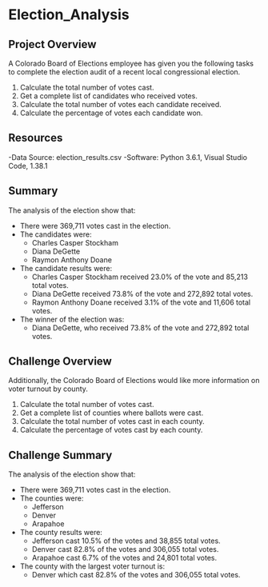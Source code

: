 # Election_Analysis

## Project Overview
A Colorado Board of Elections employee has given you the following tasks to complete the election audit of a recent local congressional election.

1. Calculate the total number of votes cast.
2. Get a complete list of candidates who received votes.
3. Calculate the total number of votes each candidate received.
4. Calculate the percentage of votes each candidate won.

## Resources
-Data Source: election_results.csv
-Software: Python 3.6.1, Visual Studio Code, 1.38.1

## Summary
The analysis of the election show that:
- There were 369,711 votes cast in the election.
- The candidates were:
    - Charles Casper Stockham
    - Diana DeGette
    - Raymon Anthony Doane
- The candidate results were:
    - Charles Casper Stockham received 23.0% of the vote and 85,213 total votes.
    - Diana DeGette received 73.8% of the vote and 272,892 total votes.
    - Raymon Anthony Doane received 3.1% of the vote and 11,606 total votes.
- The winner of the election was:
    - Diana DeGette, who received 73.8% of the vote and 272,892 total votes.

## Challenge Overview
Additionally, the Colorado Board of Elections would like more information on voter turnout by county.

1. Calculate the total number of votes cast.
2. Get a complete list of counties where ballots were cast.
3. Calculate the total number of votes cast in each county.
4. Calculate the percentage of votes cast by each county.

## Challenge Summary
The analysis of the election show that:
- There were 369,711 votes cast in the election.
- The counties were:
    - Jefferson
    - Denver
    - Arapahoe
- The county results were:
    - Jefferson cast 10.5% of the votes and 38,855 total votes.
    - Denver cast 82.8% of the votes and 306,055 total votes.
    - Arapahoe cast 6.7% of the votes and 24,801 total votes.
- The county with the largest voter turnout is:
    - Denver which cast 82.8% of the votes and 306,055 total votes.
